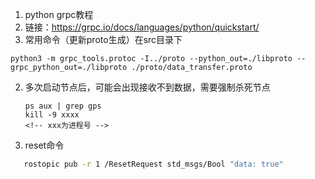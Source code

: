 1.  python grpc教程
   1. 链接：https://grpc.io/docs/languages/python/quickstart/
   2. 常用命令（更新proto生成）在src目录下
   ```
   python3 -m grpc_tools.protoc -I../proto --python_out=./libproto --grpc_python_out=./libproto ./proto/data_transfer.proto
   ```
2. 多次启动节点后，可能会出现接收不到数据，需要强制杀死节点
   ```
   ps aux | grep gps
   kill -9 xxxx
   <!-- xxx为进程号 -->
   ```

3. reset命令
```bash
   rostopic pub -r 1 /ResetRequest std_msgs/Bool "data: true" 
```